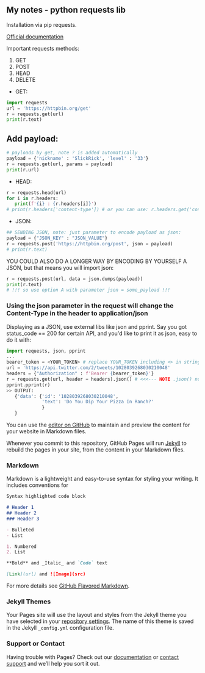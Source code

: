 ## My notes - python requests lib

Installation via pip requests.

[Official documentation](https://requests.readthedocs.io/)

Important requests methods:
1. GET
2. POST
3. HEAD
4. DELETE

- GET:
```python
import requests
url = 'https://httpbin.org/get'
r = requests.get(url)
print(r.text)
```
## Add payload:
```python
# payloads by get, note ? is added automatically
payload = {'nickname' : 'SlickRick', 'level' : '33'}
r = requests.get(url, params = payload)
print(r.url)
```
- HEAD:
```python
r = requests.head(url)
for i in r.headers:
   print(f'{i} : {r.headers[i]}')
# print(r.headers['content-type']) # or you can use: r.headers.get('content-type')
```

- JSON:
```python
## SENDING JSON, note: just parameter to encode payload as json:
payload = {"JSON_KEY" : "JSON_VALUE"}
r = requests.post('https://httpbin.org/post', json = payload)
# print(r.text)
```
YOU COULD ALSO DO A LONGER WAY BY ENCODING BY YOURSELF A JSON, but that means you will import json:
```python
r = requests.post(url, data = json.dumps(payload))
print(r.text)
# !!! so use option A with parameter json = some_payload !!!
```
### Using the json parameter in the request will change the Content-Type in the header to application/json

Displaying as a JSON, use external libs like json and pprint. Say you got status_code == 200 for certain API, and you'd like to print it as json, easy to do it with:
```python
import requests, json, pprint
...
bearer_token = <YOUR_TOKEN> # replace YOUR_TOKEN including <> in string, ex: "123xczj43"
url = 'https://api.twitter.com/2/tweets/1028039268030210048'
headers = {"Authorization" : f'Bearer {bearer_token}'}
r = requests.get(url, header = headers).json() # <<<--- NOTE .json() now it is using external lib json
pprint.pprint(r)
>> OUTPUT:
   {'data': {'id': '1028039268030210048',
             'text': 'Do You Dip Your Pizza In Ranch?'
             }
   }
```






You can use the [editor on GitHub](https://github.com/trolling-on-the-Moon/web_one/edit/gh-pages/index.md) to maintain and preview the content for your website in Markdown files.

Whenever you commit to this repository, GitHub Pages will run [Jekyll](https://jekyllrb.com/) to rebuild the pages in your site, from the content in your Markdown files.

### Markdown

Markdown is a lightweight and easy-to-use syntax for styling your writing. It includes conventions for

```markdown
Syntax highlighted code block

# Header 1
## Header 2
### Header 3

- Bulleted
- List

1. Numbered
2. List

**Bold** and _Italic_ and `Code` text

[Link](url) and ![Image](src)
```

For more details see [GitHub Flavored Markdown](https://guides.github.com/features/mastering-markdown/).

### Jekyll Themes

Your Pages site will use the layout and styles from the Jekyll theme you have selected in your [repository settings](https://github.com/trolling-on-the-Moon/web_one/settings). The name of this theme is saved in the Jekyll `_config.yml` configuration file.

### Support or Contact

Having trouble with Pages? Check out our [documentation](https://docs.github.com/categories/github-pages-basics/) or [contact support](https://github.com/contact) and we’ll help you sort it out.
